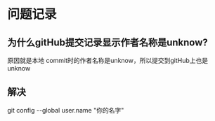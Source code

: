 # 问题记录
## 为什么gitHub提交记录显示作者名称是unknow?
原因就是本地 commit时的作者名称是unknow，所以提交到gitHub上也是unknow
## 解决
git config --global user.name "你的名字"